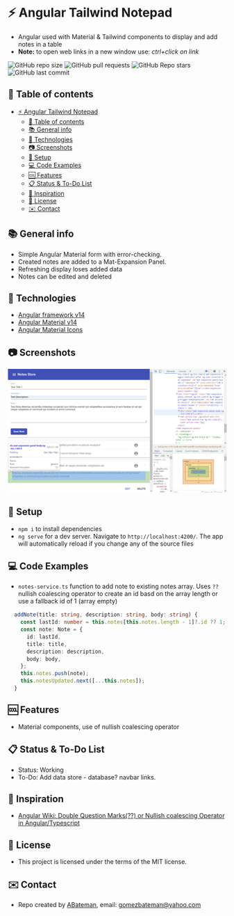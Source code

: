 # :zap: Angular Tailwind Notepad

* Angular used with Material & Tailwind components to display and add notes in a table
* **Note:** to open web links in a new window use: _ctrl+click on link_

![GitHub repo size](https://img.shields.io/github/repo-size/AndrewJBateman/angular-tailwind-notepad?style=plastic)
![GitHub pull requests](https://img.shields.io/github/issues-pr/AndrewJBateman/angular-tailwind-notepad?style=plastic)
![GitHub Repo stars](https://img.shields.io/github/stars/AndrewJBateman/angular-tailwind-notepad?style=plastic)
![GitHub last commit](https://img.shields.io/github/last-commit/AndrewJBateman/angular-tailwind-notepad?style=plastic)

## :page_facing_up: Table of contents

* [:zap: Angular Tailwind Notepad](#zap-angular-tailwind-notepad)
  * [:page_facing_up: Table of contents](#page_facing_up-table-of-contents)
  * [:books: General info](#books-general-info)
  * [:signal_strength: Technologies](#signal_strength-technologies)
  * [:camera: Screenshots](#camera-screenshots)
  * [:floppy_disk: Setup](#floppy_disk-setup)
  * [:computer: Code Examples](#computer-code-examples)
  * [:cool: Features](#cool-features)
  * [:clipboard: Status & To-Do List](#clipboard-status--to-do-list)
  * [:clap: Inspiration](#clap-inspiration)
  * [:file_folder: License](#file_folder-license)
  * [:envelope: Contact](#envelope-contact)

## :books: General info

* Simple Angular Material form with error-checking.
* Created notes are added to a Mat-Expansion Panel.
* Refreshing display loses added data
* Notes can be edited and deleted

## :signal_strength: Technologies

* [Angular framework v14](https://angular.io/)
* [Angular Material v14](https://material.angular.io/)
* [Angular Material Icons](https://material.io/resources/icons/?style=baseline)

## :camera: Screenshots

![Example screenshot](./imgs/list.png)

## :floppy_disk: Setup

* `npm i` to install dependencies
* `ng serve` for a dev server. Navigate to `http://localhost:4200/`. The app will automatically reload if you change any of the source files

## :computer: Code Examples

* `notes-service.ts` function to add note to existing notes array. Uses `??` nullish coalescing operator to create an id basd on the array length or use a fallback id of 1 (array empty)

```typescript
  addNote(title: string, description: string, body: string) {
    const lastId: number = this.notes[this.notes.length - 1]?.id ?? 1;
    const note: Note = {
      id: lastId,
      title: title,
      description: description,
      body: body,
    };
    this.notes.push(note);
    this.notesUpdated.next([...this.notes]);
  }
```

## :cool: Features

* Material components, use of nullish coalescing operator

## :clipboard: Status & To-Do List

* Status: Working
* To-Do: Add data store - database? navbar links.

## :clap: Inspiration

* [Angular Wiki: Double Question Marks(??) or Nullish coalescing Operator in Angular/Typescript](https://www.angularjswiki.com/angular/double-question-marks-or-nullish-coalescing-operator-in-angular-typescript/)

## :file_folder: License

* This project is licensed under the terms of the MIT license.

## :envelope: Contact

* Repo created by [ABateman](https://github.com/AndrewJBateman), email: gomezbateman@yahoo.com
